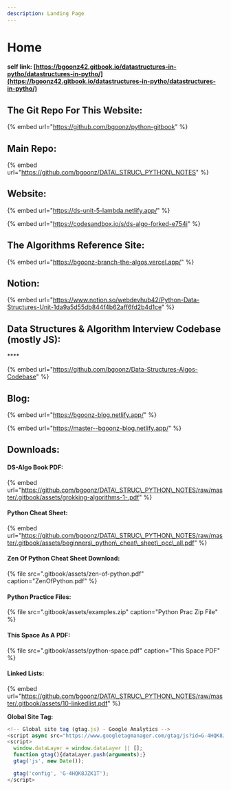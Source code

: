 ```yaml
---
description: Landing Page
---
```


# Home

#### self link: [https://bgoonz42.gitbook.io/datastructures-in-pytho/datastructures-in-pytho/](https://bgoonz42.gitbook.io/datastructures-in-pytho/datastructures-in-pytho/)

## The Git Repo For This Website:

{% embed url="https://github.com/bgoonz/python-gitbook" %}

## Main Repo:

{% embed url="https://github.com/bgoonz/DATA\_STRUC\_PYTHON\_NOTES" %}

## Website:

{% embed url="https://ds-unit-5-lambda.netlify.app/" %}



{% embed url="https://codesandbox.io/s/ds-algo-forked-e754i" %}



## The Algorithms Reference Site:

{% embed url="https://bgoonz-branch-the-algos.vercel.app/" %}

## Notion:

{% embed url="https://www.notion.so/webdevhub42/Python-Data-Structures-Unit-1da9a5d55db844f4b62aff6fd2b4d1ce" %}



## **Data Structures & Algorithm Interview Codebase \(mostly JS\):**

\*\*\*\*

{% embed url="https://github.com/bgoonz/Data-Structures-Algos-Codebase" %}

## **Blog:**

{% embed url="https://bgoonz-blog.netlify.app/" %}

{% embed url="https://master--bgoonz-blog.netlify.app/" %}

## **Downloads:**

#### **DS-Algo Book PDF:**

{% embed url="https://github.com/bgoonz/DATA\_STRUC\_PYTHON\_NOTES/raw/master/.gitbook/assets/grokking-algorithms-1-.pdf" %}

#### **Python Cheat Sheet:**

{% embed url="https://github.com/bgoonz/DATA\_STRUC\_PYTHON\_NOTES/raw/master/.gitbook/assets/beginners\_python\_cheat\_sheet\_pcc\_all.pdf" %}

#### **Zen Of Python Cheat Sheet Download:**

{% file src=".gitbook/assets/zen-of-python.pdf" caption="ZenOfPython.pdf" %}

#### **Python Practice Files:**

{% file src=".gitbook/assets/examples.zip" caption="Python Prac Zip File" %}

#### **This Space As A PDF:**

{% file src=".gitbook/assets/python-space.pdf" caption="This Space PDF" %}

#### **Linked Lists:**

{% embed url="https://github.com/bgoonz/DATA\_STRUC\_PYTHON\_NOTES/raw/master/.gitbook/assets/10-linkedlist.pdf" %}

**Global Site Tag:**

```javascript
<!-- Global site tag (gtag.js) - Google Analytics -->
<script async src="https://www.googletagmanager.com/gtag/js?id=G-4HQK8JZK1T"></script>
<script>
  window.dataLayer = window.dataLayer || [];
  function gtag(){dataLayer.push(arguments);}
  gtag('js', new Date());

  gtag('config', 'G-4HQK8JZK1T');
</script>
```

